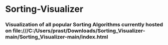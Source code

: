 # Sorting-Visualizer
### Visualization of all popular Sorting Algorithms currently hosted on file:///C:/Users/prast/Downloads/Sorting_Visualizer-main/Sorting_Visualizer-main/index.html
